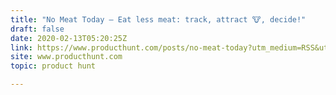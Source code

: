 ```yaml
---
title: "No Meat Today — Eat less meat: track, attract 🐮, decide!"
draft: false
date: 2020-02-13T05:20:25Z
link: https://www.producthunt.com/posts/no-meat-today?utm_medium=RSS&utm_source=hune
site: www.producthunt.com
topic: product hunt  

---
```

